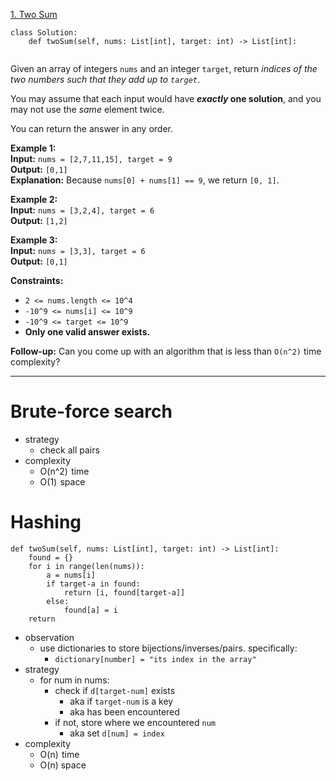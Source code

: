 [1. Two Sum](https://leetcode.com/problems/two-sum/)

```
class Solution:
    def twoSum(self, nums: List[int], target: int) -> List[int]:
        
```

Given an array of integers `nums` and an integer `target`, return _indices of the two numbers such that they add up to `target`_.

You may assume that each input would have **_exactly_ one solution**, and you may not use the _same_ element twice.

You can return the answer in any order.

**Example 1:**  
**Input:** `nums = [2,7,11,15], target = 9`  
**Output:** `[0,1]`  
**Explanation:** Because `nums[0] + nums[1] == 9`, we return `[0, 1]`.  

**Example 2:**  
**Input:** `nums = [3,2,4], target = 6`  
**Output:** `[1,2]`  

**Example 3:**  
**Input:** `nums = [3,3], target = 6`  
**Output:** `[0,1]`  

**Constraints:**
- `2 <= nums.length <= 10^4`
- `-10^9 <= nums[i] <= 10^9`
- `-10^9 <= target <= 10^9`
- **Only one valid answer exists.**

**Follow-up:** Can you come up with an algorithm that is less than `O(n^2)` time complexity?

---
# Brute-force search
- strategy
	- check all pairs
- complexity
	- O(n^2)  time
	- O(1)  space

# Hashing
```
def twoSum(self, nums: List[int], target: int) -> List[int]:
    found = {}
    for i in range(len(nums)):
        a = nums[i]
        if target-a in found:
            return [i, found[target-a]]
        else:
            found[a] = i
    return
```
- observation
	- use dictionaries to store bijections/inverses/pairs. specifically:
		- `dictionary[number] = "its index in the array"`
- strategy
	- for num in nums:
		- check if `d[target-num]` exists
			- aka if `target-num` is a key
			- aka has been encountered
		- if not, store where we encountered `num`
			- aka set `d[num] = index`
- complexity
	- O(n)  time
	- O(n) space



